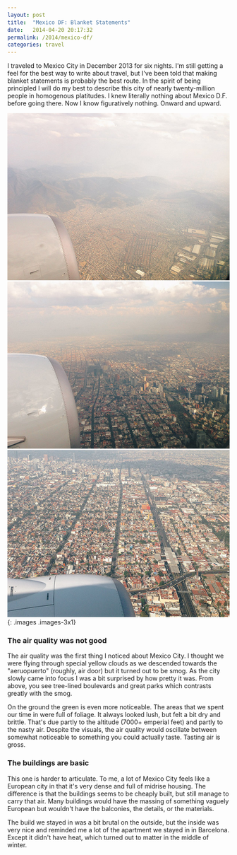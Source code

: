 ```yaml
---
layout: post
title:  "Mexico DF: Blanket Statements"
date:   2014-04-20 20:17:32
permalink: /2014/mexico-df/
categories: travel
---
```


I traveled to Mexico City in December 2013 for six nights. I'm still getting a feel for the best way to write about travel, but I've been told that making blanket statements is probably the best route. In the spirit of being principled I will do my best to describe this city of nearly twenty-million people in homogenous platitudes. I knew literally nothing about Mexico D.F. before going there. Now I know figuratively nothing. Onward and upward.

![Flying over Mexico, D.F.](/img/df/01-01-s.jpg "Flying over DF")
![Flying over Mexico, D.F.](/img/df/01-02-s.jpg "Flying over DF")
![Flying over Mexico, D.F.](/img/df/01-03-s.jpg "Flying over DF")
{: .images .images-3x1}

### The air quality was not good
The air quality was the first thing I noticed about Mexico City. I thought we were flying through special yellow clouds as we descended towards the "aeruopuerto" (roughly, air door) but it turned out to be smog. As the city slowly came into focus I was a bit surprised by how pretty it was. From above, you see tree-lined boulevards and great parks which contrasts greatly with the smog.

On the ground the green is even more noticeable. The areas that we spent our time in were full of foliage. It always looked lush, but felt a bit dry and brittle. That's due partly to the altitude (7000+ emperial feet) and partly to the nasty air. Despite the visuals, the air quality would oscillate between somewhat noticeable to something you could actually taste. Tasting air is gross.

### The buildings are basic
This one is harder to articulate. To me, a lot of Mexico City feels like a European city in that it's very dense and full of midrise housing. The difference is that the buildings seems to be cheaply built, but still manage to carry that air. Many buildings would have the massing of something vaguely European but wouldn't have the balconies, the details, or the materials.

The build we stayed in was a bit brutal on the outside, but the inside was very nice and reminded me a lot of the apartment we stayed in in Barcelona. Except it didn't have heat, which turned out to matter in the middle of winter.